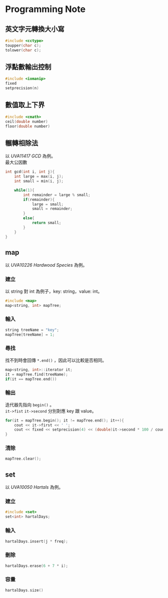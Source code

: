 # Programming Note

## 英文字元轉換大小寫
``` C++
#include <cctype>
toupper(char c);
tolower(char c);
```

## 浮點數輸出控制
``` C++
#include <iomanip>
fixed
setprecision(n)
```

## 數值取上下界
``` C++
#include <cmath>
ceil(double number)
floor(double number)
```

## 輾轉相除法
以 *UVA11417 GCD* 為例。  
最大公因數
``` C++
int gcd(int i, int j){
	int large = max(i, j);
	int small = min(i, j);

	while(1){
		int remainder = large % small;	
		if(remainder){
			large = small;
			small = remainder;
		}
		else{
			return small;
		}
	}	
}
```

## map
以 *UVA10226 Hardwood Species* 為例。
### 建立
以 string 對 int 為例子，key: string，value: int。
``` C++
#include <map>
map<string, int> mapTree;
```

### 輸入
``` C++
string treeName = "key";
mapTree[treeName] = 1;
```

### 尋找
找不到時會回傳 ```*.end()``` ，因此可以比較是否相同。
``` C++
map<string, int>::iterator it;
it = mapTree.find(treeName);
if(it == mapTree.end())
```

### 輸出
迭代器先指向 ```begin()``` 。  
```it->fist``` ```it->second``` 分別對應 key 跟 value。
``` C++
for(it = mapTree.begin(); it != mapTree.end(); it++){
    cout << it->first << ' ';
    cout << fixed << setprecision(4) << (double)it->second * 100 / count << endl;
}
```

### 清除
``` C++
mapTree.clear();
```

## set
以 *UVA10050 Hartals* 為例。  
### 建立
``` C++
#include <set>
set<int> hartalDays;
```
### 輸入
``` C++
hartalDays.insert(j * freq);
```
### 刪除
``` C++
hartalDays.erase(6 + 7 * i);
```
### 容量
``` C++
hartalDays.size()
```